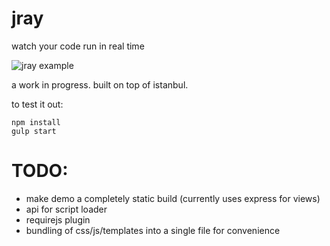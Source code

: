 # jray

watch your code run in real time

![jray example](https://raw.github.com/bwiklund/jray/master/examples/jray.gif)

a work in progress. built on top of istanbul.

to test it out:

```
npm install
gulp start
```

# TODO:

- make demo a completely static build (currently uses express for views)
- api for script loader
- requirejs plugin
- bundling of css/js/templates into a single file for convenience
